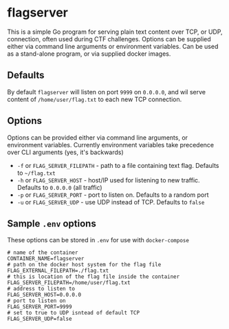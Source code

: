 # flagserver

This is a simple Go program for serving plain text content over TCP, or UDP, connection, often used during CTF challenges. Options can be supplied either via command line arguments or environment variables. Can be used as a stand-alone program, or via supplied docker images.


## Defaults

By default `flagserver` will listen on port `9999` on `0.0.0.0`, and wil serve content of `/home/user/flag.txt` to each new TCP connection.

## Options

Options can be provided either via command line arguments, or environment variables. Currently environment variables take precedence over CLI arguments (yes, it's backwards)

* `-f` or `FLAG_SERVER_FILEPATH` - path to a file containing text flag. Defaults to `~/flag.txt`
* `-h` or `FLAG_SERVER_HOST` - host/IP used for listening to new traffic. Defaults to `0.0.0.0` (all traffic)
* `-p` or `FLAG_SERVER_PORT` - port to listen on. Defaults to a random port
* `-u` or `FLAG_SERVER_UDP` - use UDP instead of TCP. Defaults to `false`


## Sample `.env` options

These options can be stored in `.env` for use with `docker-compose`

```
# name of the container
CONTAINER_NAME=flagserver
# path on the docker host system for the flag file
FLAG_EXTERNAL_FILEPATH=./flag.txt
# this is location of the flag file inside the container
FLAG_SERVER_FILEPATH=/home/user/flag.txt
# address to listen to
FLAG_SERVER_HOST=0.0.0.0
# port to listen on
FLAG_SERVER_PORT=9999
# set to true to UDP isntead of default TCP
FLAG_SERVER_UDP=false
```
